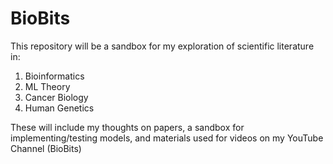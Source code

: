 # BioBits
This repository will be a sandbox for my exploration of scientific literature in: 
1. Bioinformatics
2. ML Theory
3. Cancer Biology
4. Human Genetics

These will include my thoughts on papers, a sandbox for implementing/testing models, and materials used for videos on my YouTube Channel (BioBits)

